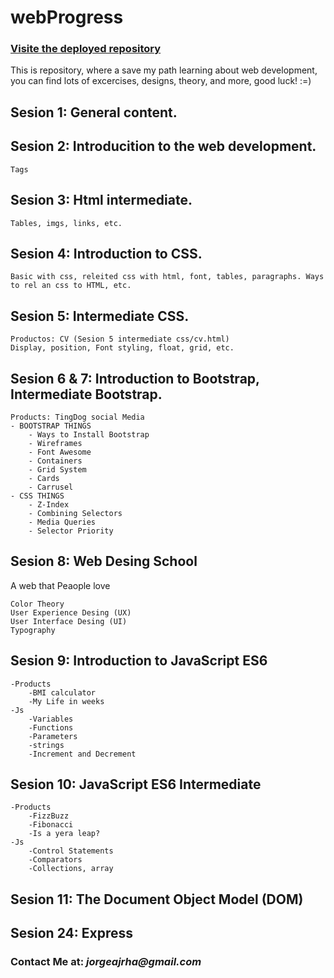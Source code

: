 # webProgress 
### [Visite the deployed repository](https://rychy248.github.io/webProgress/index.html)

This is repository, where a save my path learning about web development, you can find lots of excercises, designs, theory, and more, good luck! :=)


## **Sesion 1:** General content.

## **Sesion 2:** Introducition to the web development.

    Tags

## **Sesion 3:** Html intermediate.

    Tables, imgs, links, etc.

## **Sesion 4:** Introduction to CSS.

    Basic with css, releited css with html, font, tables, paragraphs. Ways to rel an css to HTML, etc.

## **Sesion 5:** Intermediate CSS.

    Productos: CV (Sesion 5 intermediate css/cv.html)
    Display, position, Font styling, float, grid, etc.

## **Sesion 6 & 7:** Introduction to Bootstrap, Intermediate Bootstrap.

    Products: TingDog social Media
    - BOOTSTRAP THINGS
        - Ways to Install Bootstrap
        - Wireframes
        - Font Awesome
        - Containers
        - Grid System
        - Cards
        - Carrusel
    - CSS THINGS
        - Z-Index
        - Combining Selectors
        - Media Queries
        - Selector Priority
    
## **Sesion 8:** Web Desing School
A web that Peaople love
    
    Color Theory
    User Experience Desing (UX)
    User Interface Desing (UI)
    Typography

## **Sesion 9:** Introduction to JavaScript ES6
    -Products
        -BMI calculator
        -My Life in weeks
    -Js
        -Variables
        -Functions
        -Parameters
        -strings
        -Increment and Decrement

## **Sesion 10:** JavaScript ES6 Intermediate
    -Products
        -FizzBuzz
        -Fibonacci
        -Is a yera leap?
    -Js
        -Control Statements
        -Comparators
        -Collections, array

## **Sesion 11:** The Document Object Model (DOM)

## **Sesion 24:** Express

### **Contact Me at: _jorgeajrha@gmail.com_**
